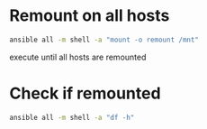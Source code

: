 # Remount on all hosts

```bash
ansible all -m shell -a "mount -o remount /mnt"
```
execute until all hosts are remounted

# Check if remounted
```bash
ansible all -m shell -a "df -h"
```